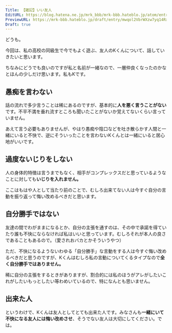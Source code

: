 ```yaml
---
Title: 【雑記】いい友人
EditURL: https://blog.hatena.ne.jp/mrk_bbb/mrk-bbb.hateblo.jp/atom/entry/6802418398561592226
PreviewURL: https://mrk-bbb.hateblo.jp/draft/entry/mwqol2VbrWXzw7yq14RxvwIpjto
Draft: true
---
```


どうも。

今回は、私の高校の同級生で今でもよく遊ぶ、友人のKくんについて、話していきたいと思います。

ちなみにどうでも良いのですが私と名前が一緒なので、一層仲良くなったのかなとほんの少しだけ思います。私もKです。

## 愚痴を言わない
話の流れで多少言うことは稀にあるのですが、基本的に**人を悪く言うことがない**です。不平不満を垂れ流すところも聞いたことがないか覚えてないくらい言っていません。

あえて言う必要もありませんが、やはり愚痴や陰口などを吐き散らかす人間と一緒にいると不快で、逆にそういったことを言わないKくんとは一緒にいると居心地がいいです。

## 過度ないじりをしない
人の身体的特徴は言うまでもなく、相手がコンプレックスだと思っているようなことに対しても**いじりを入れません。**

ここはもはや人として当たり前のことで、むしろ出来てない人は今すぐ自分の言動を振り返って悔い改めるべきだと思います。

## 自分勝手ではない
友達の間でわがままになるとか、自分の主張を通すのは、その中で承諾を得ていたり誰も不快にならなければ私はいいと思っています。むしろそれが本人の良さであることもあるので。（愛されおバカとかそういうやつ）

ただ、不快になるようないわゆる「自分勝手」な言動をする人は今すぐ悔い改めるべきだと思うのですが、Kくんはむしろ私の言動についてくるタイプなので**全く自分勝手ではありません。**

稀に自分の主張をするときがありますが、割合的には私のほうがアレがしたいこれがしたいもっとしたい等わめいているので、特になんとも思いません。


## 出来た人

というわけで、Kくんは友人としてとても出来た人です。みなさんも**一緒にいて不快になる友人には悔い改めさせ**、そうでない友人は大切にしてください。では。
